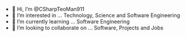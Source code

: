 - 👋 Hi, I’m @CSharpTeoMan911
- 👀 I’m interested in ... Technology, Science and Software Engineering
- 🌱 I’m currently learning ... Software Engineering
- 💞️ I’m looking to collaborate on ... Software, Projects and Jobs

<!---
CSharpTeoMan911/CSharpTeoMan911 is a ✨ special ✨ repository because its `README.md` (this file) appears on your GitHub profile.
You can click the Preview link to take a look at your changes.
--->
